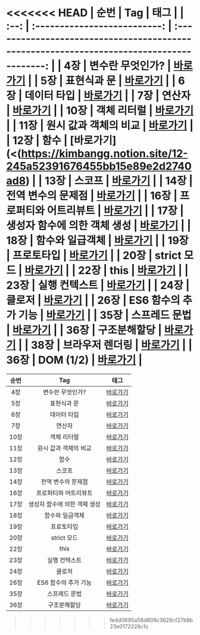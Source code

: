 <<<<<<< HEAD
| 순번 |             Tag              |                                           태그                                            |
| :--: | :--------------------------: | :---------------------------------------------------------------------------------------: |
| 4장  |       변수란 무엇인가?       |        [바로가기](https://kimbangg.notion.site/4-322f0e09f8da4dd8beb6885c7b0f4ae7)        |
| 5장  |         표현식과 문          |        [바로가기](https://kimbangg.notion.site/5-f8892691944e44a09734040c50605fb6)        |
| 6장  |         데이터 타입          |        [바로가기](https://kimbangg.notion.site/6-bdb958eea6c842c19a5c63df1e83595c)        |
| 7장  |            연산자            |        [바로가기](https://kimbangg.notion.site/7-65e310a8c12040fca145022f1212481b)        |
| 10장 |         객체 리터럴          |       [바로가기](https://kimbangg.notion.site/10-0aae3a95a2944c8687239911676bcc06)        |
| 11장 |    원시 값과 객체의 비교     |       [바로가기](https://kimbangg.notion.site/11-3203d497a9134d2e9e7caafc910a32b5)        |
| 12장 |             함수             |      [바로가기](<(https://kimbangg.notion.site/12-245a52391676455bb15e89e2d2740ad8)       |
| 13장 |            스코프            |       [바로가기](https://kimbangg.notion.site/13-6d4b5d8887f348e9b0858c0746ac0a0a)        |
| 14장 |      전역 변수의 문제점      |       [바로가기](https://kimbangg.notion.site/14-d490234b146b40cfa62799bb1799e12f)        |
| 16장 |    프로퍼티와 어트리뷰트     |       [바로가기](https://kimbangg.notion.site/16-924288636b504d399c3e8c8196bd0941)        |
| 17장 | 생성자 함수에 의한 객체 생성 |       [바로가기](https://kimbangg.notion.site/17-322f083d31a643ad8ca58ca119424182)        |
| 18장 |       함수와 일급객체        |       [바로가기](https://kimbangg.notion.site/18-b8f6a108563444a9b740e8b88bbe094c)        |
| 19장 |          프로토타입          |       [바로가기](https://kimbangg.notion.site/19-dc23ddcee99049f4b71306cb2bdbb147)        |
| 20장 |         strict 모드          |    [바로가기](https://kimbangg.notion.site/20-strict-1d224832a46f4e1f9cfd8056b53f4d74)    |
| 22장 |             this             |     [바로가기](https://kimbangg.notion.site/22-this-9ddde1f27b2d4479b14404c209c0f280)     |
| 23장 |        실행 컨텍스트         |       [바로가기](https://kimbangg.notion.site/23-cae0d2494816463a867406b42faa6a35)        |
| 24장 |            클로저            |       [바로가기](https://kimbangg.notion.site/24-cf39d5af46244a4cb2def13c5745208b)        |
| 26장 |     ES6 함수의 추가 기능     |     [바로가기](https://kimbangg.notion.site/26-ES6-cf458f48efcd4877b0ebbbf899f085f8)      |
| 35장 |        스프레드 문법         |       [바로가기](https://kimbangg.notion.site/35-e9e0e3d82d0a4e7abd9d28714a17c4b7)        |
| 36장 |         구조분해할당         |       [바로가기](https://kimbangg.notion.site/36-a86e3e0958004fcaac1090c277020f33)        |
| 38장 |       브라우저 렌더링        |       [바로가기](https://kimbangg.notion.site/38-b93769f57ecb4988bbf4f381b9515592)        |
| 36장 |          DOM (1/2)           | [바로가기](https://kimbangg.notion.site/39-DOM-1-2-39-7-7fb74d7c760c43e38366f31368739e56) |
=======
| 순번 |             Tag              |                                        태그                                         |
| :--: | :--------------------------: | :---------------------------------------------------------------------------------: |
| 4장  |       변수란 무엇인가?       |     [바로가기](https://kimbangg.notion.site/4-322f0e09f8da4dd8beb6885c7b0f4ae7)     |
| 5장  |         표현식과 문          |     [바로가기](https://kimbangg.notion.site/5-f8892691944e44a09734040c50605fb6)     |
| 6장  |         데이터 타입          |     [바로가기](https://kimbangg.notion.site/6-bdb958eea6c842c19a5c63df1e83595c)     |
| 7장  |            연산자            |     [바로가기](https://kimbangg.notion.site/7-65e310a8c12040fca145022f1212481b)     |
| 10장 |         객체 리터럴          |    [바로가기](https://kimbangg.notion.site/10-0aae3a95a2944c8687239911676bcc06)     |
| 11장 |    원시 값과 객체의 비교     |    [바로가기](https://kimbangg.notion.site/11-3203d497a9134d2e9e7caafc910a32b5)     |
| 12장 |             함수             |   [바로가기](https://kimbangg.notion.site/12-245a52391676455bb15e89e2d2740ad8)    |
| 13장 |            스코프            |    [바로가기](https://kimbangg.notion.site/13-6d4b5d8887f348e9b0858c0746ac0a0a)     |
| 14장 |      전역 변수의 문제점      |    [바로가기](https://kimbangg.notion.site/14-d490234b146b40cfa62799bb1799e12f)     |
| 16장 |    프로퍼티와 어트리뷰트     |    [바로가기](https://kimbangg.notion.site/16-924288636b504d399c3e8c8196bd0941)     |
| 17장 | 생성자 함수에 의한 객체 생성 |    [바로가기](https://kimbangg.notion.site/17-322f083d31a643ad8ca58ca119424182)     |
| 18장 |       함수와 일급객체        |    [바로가기](https://kimbangg.notion.site/18-b8f6a108563444a9b740e8b88bbe094c)     |
| 19장 |          프로토타입          |    [바로가기](https://kimbangg.notion.site/19-dc23ddcee99049f4b71306cb2bdbb147)     |
| 20장 |         strict 모드          | [바로가기](https://kimbangg.notion.site/20-strict-1d224832a46f4e1f9cfd8056b53f4d74) |
| 22장 |             this             |  [바로가기](https://kimbangg.notion.site/22-this-9ddde1f27b2d4479b14404c209c0f280)  |
| 23장 |        실행 컨텍스트         |    [바로가기](https://kimbangg.notion.site/23-cae0d2494816463a867406b42faa6a35)     |
| 24장 |            클로저            |    [바로가기](https://kimbangg.notion.site/24-cf39d5af46244a4cb2def13c5745208b)     |
| 26장 |     ES6 함수의 추가 기능     |  [바로가기](https://kimbangg.notion.site/26-ES6-cf458f48efcd4877b0ebbbf899f085f8)   |
| 35장 |        스프레드 문법         |    [바로가기](https://kimbangg.notion.site/35-e9e0e3d82d0a4e7abd9d28714a17c4b7)     |
| 36장 |         구조분해할당         |    [바로가기](https://kimbangg.notion.site/36-a86e3e0958004fcaac1090c277020f33)     |
>>>>>>> fe4d0690a58d809c3629cf27b8b23e0172226c1c
